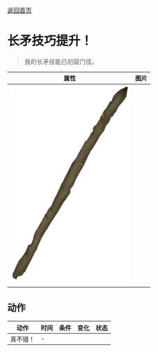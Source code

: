 [返回首页](index.md)  
# 长矛技巧提升！  
> 我的长矛技能已初窥门径。  
  
  属性  |   图片   
 ----  |  ----:   
   |  ![](Sprite/SpearRustic.png)   
  
## 动作  
动作  |  时间  |  条件  |  变化  |  状态  
----  |  ----  |  ----  |  ----  |  ----  
真不错！  |  -  |    |    |    
